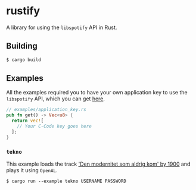 rustify
=======
A library for using the `libspotify` API in Rust.

## Building
```sh
$ cargo build
```

## Examples
All the examples required you to have your own application key to use the
`libspotify` API, which you can get [here](https://devaccount.spotify.com/my-account/keys/).

```rust
// examples/application_key.rs
pub fn get() -> Vec<u8> {
  return vec![
    // Your C-Code key goes here
  ];
}
```

### `tekno`
This example loads the track ['Den modernitet som aldrig kom' by
1900](https://open.spotify.com/track/79ORARO8rXmk1ap0sfMPyC) and plays it using
`OpenAL`.

```
$ cargo run --example tekno USERNAME PASSWORD
```
